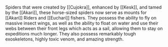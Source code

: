 Spiders that were created by [[Cujokra]], enhanced by [[Kesk]], and tamed by the [[Akari]], these horse-sized spiders now serve as mounts for [[Akari]] Riders and [[Euchari]] fishers. They possess the ability to fly on massive insect wings, as well as the ability to float on water and use their webs between their front legs which acts as a sail, allowing them to stay on expeditions much longer. They also possess remarkably tough exoskeletons, highly toxic venom, and amazing strength.